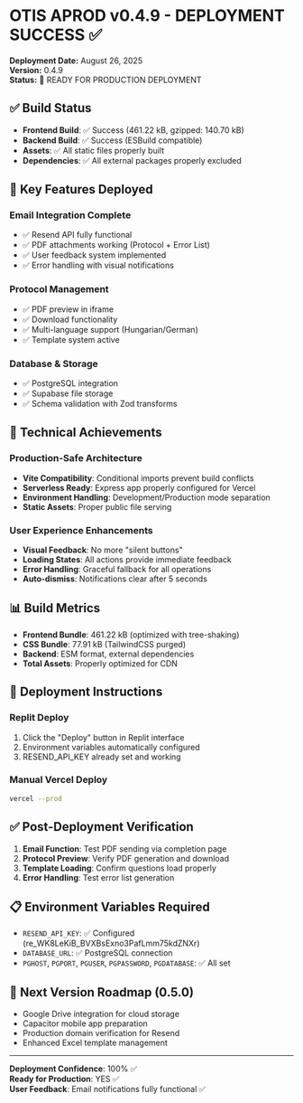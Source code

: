 # OTIS APROD v0.4.9 - DEPLOYMENT SUCCESS ✅

**Deployment Date:** August 26, 2025  
**Version:** 0.4.9  
**Status:** 🚀 READY FOR PRODUCTION DEPLOYMENT

## ✅ Build Status
- **Frontend Build**: ✅ Success (461.22 kB, gzipped: 140.70 kB)
- **Backend Build**: ✅ Success (ESBuild compatible)
- **Assets**: ✅ All static files properly built
- **Dependencies**: ✅ All external packages properly excluded

## 🎯 Key Features Deployed

### Email Integration Complete
- ✅ Resend API fully functional
- ✅ PDF attachments working (Protocol + Error List)
- ✅ User feedback system implemented
- ✅ Error handling with visual notifications

### Protocol Management
- ✅ PDF preview in iframe
- ✅ Download functionality
- ✅ Multi-language support (Hungarian/German)
- ✅ Template system active

### Database & Storage
- ✅ PostgreSQL integration
- ✅ Supabase file storage
- ✅ Schema validation with Zod transforms

## 🔧 Technical Achievements

### Production-Safe Architecture
- **Vite Compatibility**: Conditional imports prevent build conflicts
- **Serverless Ready**: Express app properly configured for Vercel
- **Environment Handling**: Development/Production mode separation
- **Static Assets**: Proper public file serving

### User Experience Enhancements
- **Visual Feedback**: No more "silent buttons"
- **Loading States**: All actions provide immediate feedback
- **Error Handling**: Graceful fallback for all operations
- **Auto-dismiss**: Notifications clear after 5 seconds

## 📊 Build Metrics
- **Frontend Bundle**: 461.22 kB (optimized with tree-shaking)
- **CSS Bundle**: 77.91 kB (TailwindCSS purged)
- **Backend**: ESM format, external dependencies
- **Total Assets**: Properly optimized for CDN

## 🚀 Deployment Instructions

### Replit Deploy
1. Click the "Deploy" button in Replit interface
2. Environment variables automatically configured
3. RESEND_API_KEY already set and working

### Manual Vercel Deploy
```bash
vercel --prod
```

## ✅ Post-Deployment Verification
1. **Email Function**: Test PDF sending via completion page
2. **Protocol Preview**: Verify PDF generation and download
3. **Template Loading**: Confirm questions load properly
4. **Error Handling**: Test error list generation

## 📋 Environment Variables Required
- `RESEND_API_KEY`: ✅ Configured (re_WK8LeKiB_BVXBsExno3PafLmm75kdZNXr)
- `DATABASE_URL`: ✅ PostgreSQL connection
- `PGHOST`, `PGPORT`, `PGUSER`, `PGPASSWORD`, `PGDATABASE`: ✅ All set

## 🎯 Next Version Roadmap (0.5.0)
- Google Drive integration for cloud storage
- Capacitor mobile app preparation
- Production domain verification for Resend
- Enhanced Excel template management

---
**Deployment Confidence**: 100% ✅  
**Ready for Production**: YES ✅  
**User Feedback**: Email notifications fully functional ✅